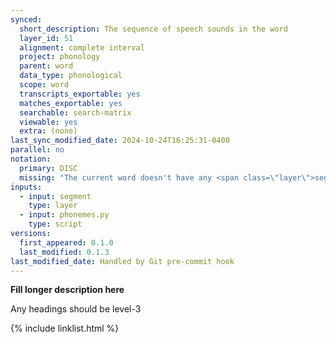```yaml
---
synced:
  short_description: The sequence of speech sounds in the word
  layer_id: 51
  alignment: complete interval
  project: phonology
  parent: word
  data_type: phonological
  scope: word
  transcripts_exportable: yes
  matches_exportable: yes
  searchable: search-matrix
  viewable: yes
  extra: (none)
last_sync_modified_date: 2024-10-24T16:25:31-0400
parallel: no
notation:
  primary: DISC
  missing: "The current word doesn't have any <span class=\"layer\">segment</span> annotations"
inputs:
  - input: segment
    type: layer
  - input: phonemes.py
    type: script
versions:
  first_appeared: 0.1.0
  last_modified: 0.1.3
last_modified_date: Handled by Git pre-commit hook
---
```


**Fill longer description here**

Any headings should be level-3


{% include linklist.html %}

